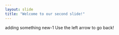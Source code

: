 ```yaml
---
layout: slide
title: "Welcome to our second slide!"
---
```

adding something new-1
Use the left arrow to go back!
